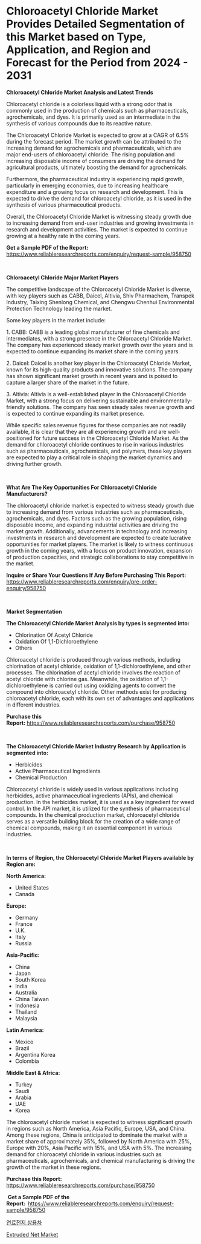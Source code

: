 <p><h1>Chloroacetyl Chloride Market Provides Detailed Segmentation of this Market based on Type, Application, and Region and Forecast for the Period from 2024 - 2031</h1></p><p><strong>Chloroacetyl Chloride Market Analysis and Latest Trends</strong></p>
<p><p>Chloroacetyl chloride is a colorless liquid with a strong odor that is commonly used in the production of chemicals such as pharmaceuticals, agrochemicals, and dyes. It is primarily used as an intermediate in the synthesis of various compounds due to its reactive nature.</p><p>The Chloroacetyl Chloride Market is expected to grow at a CAGR of 6.5% during the forecast period. The market growth can be attributed to the increasing demand for agrochemicals and pharmaceuticals, which are major end-users of chloroacetyl chloride. The rising population and increasing disposable income of consumers are driving the demand for agricultural products, ultimately boosting the demand for agrochemicals.</p><p>Furthermore, the pharmaceutical industry is experiencing rapid growth, particularly in emerging economies, due to increasing healthcare expenditure and a growing focus on research and development. This is expected to drive the demand for chloroacetyl chloride, as it is used in the synthesis of various pharmaceutical products.</p><p>Overall, the Chloroacetyl Chloride Market is witnessing steady growth due to increasing demand from end-user industries and growing investments in research and development activities. The market is expected to continue growing at a healthy rate in the coming years.</p></p>
<p><strong>Get a Sample PDF of the Report:&nbsp;</strong> <a href="https://www.reliableresearchreports.com/enquiry/request-sample/958750">https://www.reliableresearchreports.com/enquiry/request-sample/958750</a></p>
<p>&nbsp;</p>
<p><strong>Chloroacetyl Chloride Major Market Players</strong></p>
<p><p>The competitive landscape of the Chloroacetyl Chloride Market is diverse, with key players such as CABB, Daicel, Altivia, Shiv Pharmachem, Transpek Industry, Taixing Shenlong Chemical, and Chengwu Chenhui Environmental Protection Technology leading the market. </p><p>Some key players in the market include:</p><p>1. CABB: CABB is a leading global manufacturer of fine chemicals and intermediates, with a strong presence in the Chloroacetyl Chloride Market. The company has experienced steady market growth over the years and is expected to continue expanding its market share in the coming years.</p><p>2. Daicel: Daicel is another key player in the Chloroacetyl Chloride Market, known for its high-quality products and innovative solutions. The company has shown significant market growth in recent years and is poised to capture a larger share of the market in the future.</p><p>3. Altivia: Altivia is a well-established player in the Chloroacetyl Chloride Market, with a strong focus on delivering sustainable and environmentally-friendly solutions. The company has seen steady sales revenue growth and is expected to continue expanding its market presence.</p><p>While specific sales revenue figures for these companies are not readily available, it is clear that they are all experiencing growth and are well-positioned for future success in the Chloroacetyl Chloride Market. As the demand for chloroacetyl chloride continues to rise in various industries such as pharmaceuticals, agrochemicals, and polymers, these key players are expected to play a critical role in shaping the market dynamics and driving further growth.</p></p>
<p>&nbsp;</p>
<p><strong>What Are The Key Opportunities For Chloroacetyl Chloride Manufacturers?</strong></p>
<p><p>The chloroacetyl chloride market is expected to witness steady growth due to increasing demand from various industries such as pharmaceuticals, agrochemicals, and dyes. Factors such as the growing population, rising disposable income, and expanding industrial activities are driving the market growth. Additionally, advancements in technology and increasing investments in research and development are expected to create lucrative opportunities for market players. The market is likely to witness continuous growth in the coming years, with a focus on product innovation, expansion of production capacities, and strategic collaborations to stay competitive in the market.</p></p>
<p><strong>Inquire or Share Your Questions If Any Before Purchasing This Report:</strong> <a href="https://www.reliableresearchreports.com/enquiry/pre-order-enquiry/958750">https://www.reliableresearchreports.com/enquiry/pre-order-enquiry/958750</a></p>
<p>&nbsp;</p>
<p><strong>Market Segmentation</strong></p>
<p><strong>The Chloroacetyl Chloride Market Analysis by types is segmented into:</strong></p>
<p><ul><li>Chlorination Of Acetyl Chloride</li><li>Oxidation Of 1,1-Dichloroethylene</li><li>Others</li></ul></p>
<p><p>Chloroacetyl chloride is produced through various methods, including chlorination of acetyl chloride, oxidation of 1,1-dichloroethylene, and other processes. The chlorination of acetyl chloride involves the reaction of acetyl chloride with chlorine gas. Meanwhile, the oxidation of 1,1-dichloroethylene is carried out using oxidizing agents to convert the compound into chloroacetyl chloride. Other methods exist for producing chloroacetyl chloride, each with its own set of advantages and applications in different industries.</p></p>
<p><strong>Purchase this Report:&nbsp;</strong><a href="https://www.reliableresearchreports.com/purchase/958750">https://www.reliableresearchreports.com/purchase/958750</a></p>
<p>&nbsp;</p>
<p><strong>The Chloroacetyl Chloride Market Industry Research by Application is segmented into:</strong></p>
<p><ul><li>Herbicides</li><li>Active Pharmaceutical Ingredients</li><li>Chemical Production</li></ul></p>
<p><p>Chloroacetyl chloride is widely used in various applications including herbicides, active pharmaceutical ingredients (APIs), and chemical production. In the herbicides market, it is used as a key ingredient for weed control. In the API market, it is utilized for the synthesis of pharmaceutical compounds. In the chemical production market, chloroacetyl chloride serves as a versatile building block for the creation of a wide range of chemical compounds, making it an essential component in various industries.</p></p>
<p>&nbsp;</p>
<p><strong>In terms of Region, the Chloroacetyl Chloride Market Players available by Region are:</strong></p>
<p>
    <p> <strong> North America: </strong>
        <ul>
            <li>United States</li>
            <li>Canada</li>
        </ul>
        </p> 
    <p> <strong> Europe: </strong>
        <ul>
            <li>Germany</li>
            <li>France</li>
            <li>U.K.</li>
            <li>Italy</li>
            <li>Russia</li>
        </ul>
        </p> 
    <p> <strong> Asia-Pacific: </strong>
        <ul>
            <li>China</li>
            <li>Japan</li>
            <li>South Korea</li>
            <li>India</li>
            <li>Australia</li>
            <li>China Taiwan</li>
            <li>Indonesia</li>
            <li>Thailand</li>
            <li>Malaysia</li>
        </ul>
        </p> 
    <p> <strong> Latin America: </strong>
        <ul>
            <li>Mexico</li>
            <li>Brazil</li>
            <li>Argentina Korea</li>
            <li>Colombia</li>
        </ul>
        </p> 
    <p> <strong> Middle East & Africa: </strong>
        <ul>
            <li>Turkey</li>
            <li>Saudi</li>
            <li>Arabia</li>
            <li>UAE</li>
            <li>Korea</li>
        </ul>
    </p>
    </p>
<p><p>The chloroacetyl chloride market is expected to witness significant growth in regions such as North America, Asia Pacific, Europe, USA, and China. Among these regions, China is anticipated to dominate the market with a market share of approximately 35%, followed by North America with 25%, Europe with 20%, Asia Pacific with 15%, and USA with 5%. The increasing demand for chloroacetyl chloride in various industries such as pharmaceuticals, agrochemicals, and chemical manufacturing is driving the growth of the market in these regions.</p></p>
<p><strong>Purchase this Report: </strong><a href="https://www.reliableresearchreports.com/purchase/958750">https://www.reliableresearchreports.com/purchase/958750</a></p>
<p>&nbsp;<strong>Get a Sample PDF of the Report:&nbsp;&nbsp;</strong><a href="https://www.reliableresearchreports.com/enquiry/request-sample/958750">https://www.reliableresearchreports.com/enquiry/request-sample/958750</a></p>
<p><strong></strong></p>
<p><p><a href="https://github.com/jntpkh496620/Market-Research-Report-List-1/blob/main/3870930192906.md">연료전지 상용차</a></p><p><a href="https://github.com/NorbertYates/Market-Research-Report-List-4/blob/main/extruded-net-market.md">Extruded Net Market</a></p></p>